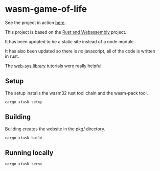 # wasm-game-of-life

See the project in action
[here](https://gilhooleyd.github.io/wasm-game-of-life/).

This project is based on the [Rust and Webassembly](https://rustwasm.github.io/docs/book/introduction.html) project.

It has been updated to be a static site instead of a node module.

It has also been updated so there is *no* javascript, all of the code is written in rust.

The [web-sys library](https://rustwasm.github.io/wasm-bindgen/examples/dom.html) tutorials were really helpful.

## Setup

The setup installs the wasm32 rust tool chain and the wasm-pack tool.

```
cargo xtask setup
```

## Building

Building creates the website in the pkg/ directory.

```
cargo xtask build
```

## Running locally

```
cargo xtask serve
```
